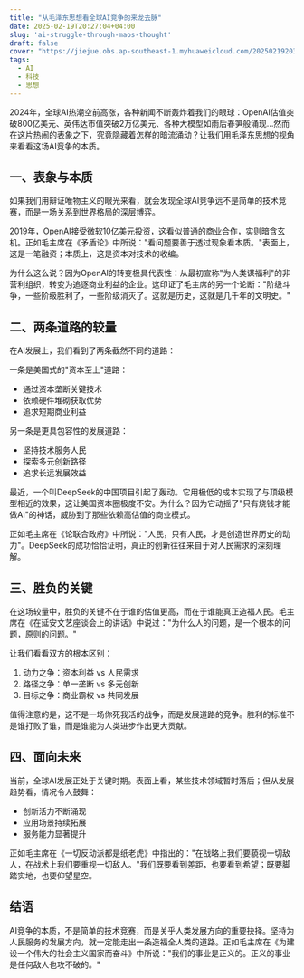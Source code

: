 ```yaml
---
title: "从毛泽东思想看全球AI竞争的来龙去脉"
date: 2025-02-19T20:27:04+04:00
slug: 'ai-struggle-through-maos-thought'
draft: false
cover: "https://jiejue.obs.ap-southeast-1.myhuaweicloud.com/20250219203145718.webp"
tags:
  - AI
  - 科技
  - 思想
---
```


2024年，全球AI热潮空前高涨，各种新闻不断轰炸着我们的眼球：OpenAI估值突破800亿美元、英伟达市值突破2万亿美元、各种大模型如雨后春笋般涌现...然而在这片热闹的表象之下，究竟隐藏着怎样的暗流涌动？让我们用毛泽东思想的视角来看看这场AI竞争的本质。

<!--more-->

## 一、表象与本质

如果我们用辩证唯物主义的眼光来看，就会发现全球AI竞争远不是简单的技术竞赛，而是一场关系到世界格局的深层博弈。

2019年，OpenAI接受微软10亿美元投资，这看似普通的商业合作，实则暗含玄机。正如毛主席在《矛盾论》中所说："看问题要善于透过现象看本质。"表面上，这是一笔融资；本质上，这是资本对技术的收编。

为什么这么说？因为OpenAI的转变极具代表性：从最初宣称"为人类谋福利"的非营利组织，转变为追逐商业利益的企业。这印证了毛主席的另一个论断："阶级斗争，一些阶级胜利了，一些阶级消灭了。这就是历史，这就是几千年的文明史。"

## 二、两条道路的较量

在AI发展上，我们看到了两条截然不同的道路：

一条是美国式的"资本至上"道路：
- 通过资本垄断关键技术
- 依赖硬件堆砌获取优势
- 追求短期商业利益

另一条是更具包容性的发展道路：
- 坚持技术服务人民
- 探索多元创新路径
- 追求长远发展效益

最近，一个叫DeepSeek的中国项目引起了轰动。它用极低的成本实现了与顶级模型相近的效果，这让美国资本圈极度不安。为什么？因为它动摇了"只有烧钱才能做AI"的神话，威胁到了那些依赖高估值的商业模式。

正如毛主席在《论联合政府》中所说："人民，只有人民，才是创造世界历史的动力"。DeepSeek的成功恰恰证明，真正的创新往往来自于对人民需求的深刻理解。

## 三、胜负的关键

在这场较量中，胜负的关键不在于谁的估值更高，而在于谁能真正造福人民。毛主席在《在延安文艺座谈会上的讲话》中说过："为什么人的问题，是一个根本的问题，原则的问题。"

让我们看看双方的根本区别：
1. 动力之争：资本利益 vs 人民需求
2. 路径之争：单一垄断 vs 多元创新
3. 目标之争：商业霸权 vs 共同发展

值得注意的是，这不是一场你死我活的战争，而是发展道路的竞争。胜利的标准不是谁打败了谁，而是谁能为人类进步作出更大贡献。

## 四、面向未来

当前，全球AI发展正处于关键时期。表面上看，某些技术领域暂时落后；但从发展趋势看，情况令人鼓舞：
- 创新活力不断涌现
- 应用场景持续拓展
- 服务能力显著提升

正如毛主席在《一切反动派都是纸老虎》中指出的："在战略上我们要藐视一切敌人，在战术上我们要重视一切敌人。"我们既要看到差距，也要看到希望；既要脚踏实地，也要仰望星空。

## 结语

AI竞争的本质，不是简单的技术竞赛，而是关乎人类发展方向的重要抉择。坚持为人民服务的发展方向，就一定能走出一条造福全人类的道路。正如毛主席在《为建设一个伟大的社会主义国家而奋斗》中所说："我们的事业是正义的。正义的事业是任何敌人也攻不破的。"
